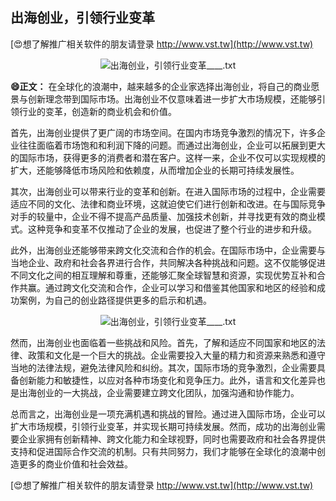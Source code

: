 ## **出海创业，引领行业变革**

[😍想了解推广相关软件的朋友请登录 http://www.vst.tw](http://www.vst.tw)

 <center><img src="https://vst.tw/MP4/tuiguang/png/3.png" alt="出海创业，引领行业变革____.txt"></center>

**😄正文：**
在全球化的浪潮中，越来越多的企业家选择出海创业，将自己的商业愿景与创新理念带到国际市场。出海创业不仅意味着进一步扩大市场规模，还能够引领行业的变革，创造新的商业机会和价值。

首先，出海创业提供了更广阔的市场空间。在国内市场竞争激烈的情况下，许多企业往往面临着市场饱和和利润下降的问题。而通过出海创业，企业可以拓展到更大的国际市场，获得更多的消费者和潜在客户。这样一来，企业不仅可以实现规模的扩大，还能够降低市场风险和依赖度，从而增加企业的长期可持续发展性。

其次，出海创业可以带来行业的变革和创新。在进入国际市场的过程中，企业需要适应不同的文化、法律和商业环境，这就迫使它们进行创新和改进。在与国际竞争对手的较量中，企业不得不提高产品质量、加强技术创新，并寻找更有效的商业模式。这种竞争和变革不仅推动了企业的发展，也促进了整个行业的进步和升级。

此外，出海创业还能够带来跨文化交流和合作的机会。在国际市场中，企业需要与当地企业、政府和社会各界进行合作，共同解决各种挑战和问题。这不仅能够促进不同文化之间的相互理解和尊重，还能够汇聚全球智慧和资源，实现优势互补和合作共赢。通过跨文化交流和合作，企业可以学习和借鉴其他国家和地区的经验和成功案例，为自己的创业路径提供更多的启示和机遇。

 <center><img src="https://vst.tw/MP4/tuiguang/png/6.png" alt="出海创业，引领行业变革____.txt"></center>

然而，出海创业也面临着一些挑战和风险。首先，了解和适应不同国家和地区的法律、政策和文化是一个巨大的挑战。企业需要投入大量的精力和资源来熟悉和遵守当地的法律法规，避免法律风险和纠纷。其次，国际市场的竞争激烈，企业需要具备创新能力和敏捷性，以应对各种市场变化和竞争压力。此外，语言和文化差异也是出海创业的一大挑战，企业需要建立跨文化团队，加强沟通和协作能力。

总而言之，出海创业是一项充满机遇和挑战的冒险。通过进入国际市场，企业可以扩大市场规模，引领行业变革，并实现长期可持续发展。然而，成功的出海创业需要企业家拥有创新精神、跨文化能力和全球视野，同时也需要政府和社会各界提供支持和促进国际合作交流的机制。只有共同努力，我们才能够在全球化的浪潮中创造更多的商业价值和社会效益。

[😍想了解推广相关软件的朋友请登录 http://www.vst.tw](http://www.vst.tw)



